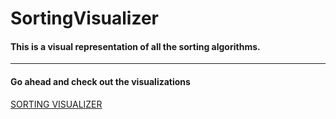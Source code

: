 # SortingVisualizer

<h4>
  This is a visual representation of all the sorting algorithms.
</h4>
<hr>
<h4>Go ahead and check out the visualizations</h4>
<a href = "https://shambhawibhure.github.io/SortingVisualizer/"  target="_blank">SORTING VISUALIZER</a>
